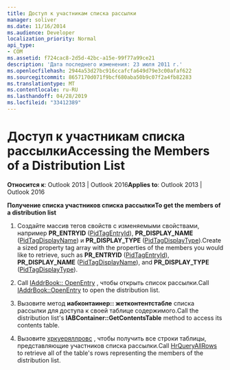 ```yaml
---
title: Доступ к участникам списка рассылки
manager: soliver
ms.date: 11/16/2014
ms.audience: Developer
localization_priority: Normal
api_type:
- COM
ms.assetid: f724cac8-2d5d-42bc-a15e-99f77a99ce21
description: 'Дата последнего изменения: 23 июля 2011 г.'
ms.openlocfilehash: 2944a53d27bc916ccafcfa649d79e3c00afaf622
ms.sourcegitcommit: 8657170d071f9bcf680aba50b9c07f2a4fb82283
ms.translationtype: MT
ms.contentlocale: ru-RU
ms.lasthandoff: 04/28/2019
ms.locfileid: "33412389"
---
```

# <a name="accessing-the-members-of-a-distribution-list"></a><span data-ttu-id="ca24b-103">Доступ к участникам списка рассылки</span><span class="sxs-lookup"><span data-stu-id="ca24b-103">Accessing the Members of a Distribution List</span></span>

  
  
<span data-ttu-id="ca24b-104">**Относится к**: Outlook 2013 | Outlook 2016</span><span class="sxs-lookup"><span data-stu-id="ca24b-104">**Applies to**: Outlook 2013 | Outlook 2016</span></span> 
  
 <span data-ttu-id="ca24b-105">**Получение списка участников списка рассылки**</span><span class="sxs-lookup"><span data-stu-id="ca24b-105">**To get the members of a distribution list**</span></span>
  
1. <span data-ttu-id="ca24b-106">Создайте массив тегов свойств с изменяемыми свойствами, например **PR_ENTRYID** ([PidTagEntryId](pidtagentryid-canonical-property.md)), **PR_DISPLAY_NAME** ([PidTagDisplayName](pidtagdisplayname-canonical-property.md)) и **PR_DISPLAY_TYPE** ([PidTagDisplayType](pidtagdisplaytype-canonical-property.md)).</span><span class="sxs-lookup"><span data-stu-id="ca24b-106">Create a sized property tag array with the properties of the members you would like to retrieve, such as **PR_ENTRYID** ([PidTagEntryId](pidtagentryid-canonical-property.md)), **PR_DISPLAY_NAME** ([PidTagDisplayName](pidtagdisplayname-canonical-property.md)), and **PR_DISPLAY_TYPE** ([PidTagDisplayType](pidtagdisplaytype-canonical-property.md)).</span></span>
    
2. <span data-ttu-id="ca24b-107">Call [IAddrBook:: OpenEntry](iaddrbook-openentry.md) , чтобы открыть список рассылки.</span><span class="sxs-lookup"><span data-stu-id="ca24b-107">Call [IAddrBook::OpenEntry](iaddrbook-openentry.md) to open the distribution list.</span></span> 
    
3. <span data-ttu-id="ca24b-108">Вызовите метод **иабконтаинер:: жетконтентстабле** списка рассылки для доступа к своей таблице содержимого.</span><span class="sxs-lookup"><span data-stu-id="ca24b-108">Call the distribution list's **IABContainer::GetContentsTable** method to access its contents table.</span></span> 
    
4. <span data-ttu-id="ca24b-109">Вызовите [хркуеряллровс](hrqueryallrows.md) , чтобы получить все строки таблицы, представляющие участников списка рассылки.</span><span class="sxs-lookup"><span data-stu-id="ca24b-109">Call [HrQueryAllRows](hrqueryallrows.md) to retrieve all of the table's rows representing the members of the distribution list.</span></span> 
    

